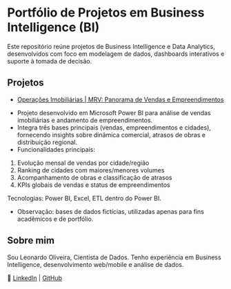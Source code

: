 # Portfólio de Projetos em Business Intelligence (BI)

Este repositório reúne projetos de Business Intelligence e Data Analytics, desenvolvidos com foco em modelagem de dados, dashboards interativos e suporte à tomada de decisão.

## Projetos

- [Operações Imobiliárias | MRV: Panorama de Vendas e Empreendimentos](MRV/README.md)

* Projeto desenvolvido em Microsoft Power BI para análise de vendas imobiliárias e andamento de empreendimentos.
* Integra três bases principais (vendas, empreendimentos e cidades), fornecendo insights sobre dinâmica comercial, atrasos de obras e distribuição regional.
* Funcionalidades principais:

1) Evolução mensal de vendas por cidade/região
2) Ranking de cidades com maiores/menores volumes
3) Acompanhamento de obras e classificação de atrasos
4) KPIs globais de vendas e status de empreendimentos

Tecnologias: Power BI, Excel, ETL dentro do Power BI.

* Observação: bases de dados fictícias, utilizadas apenas para fins acadêmicos e de portfólio.

## Sobre mim
Sou Leonardo Oliveira, Cientista de Dados.
Tenho experiência em Business Intelligence, desenvolvimento web/mobile e análise de dados.

🔗 [LinkedIn](https://www.linkedin.com/in/leo-de-oliveira) | [GitHub](https://github.com/leonardooliveiraoficial)

